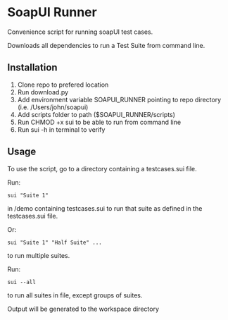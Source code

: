 SoapUI Runner
=============
Convenience script for running soapUI test cases.

Downloads all dependencies to run a Test Suite from command line.

Installation
------------
1. Clone repo to prefered location
2. Run download.py
3. Add environment variable SOAPUI_RUNNER pointing to repo directory (i.e. /Users/john/soapui)
4. Add scripts folder to path ($SOAPUI_RUNNER/scripts)
5. Run CHMOD +x sui to be able to run from command line
6. Run sui -h in terminal to verify

Usage
-----
To use the script, go to a directory containing a testcases.sui file.

Run:
```
sui "Suite 1"
```
in /demo containing testcases.sui to run that suite as defined in the testcases.sui file.

Or:
```
sui "Suite 1" "Half Suite" ...
```
to run multiple suites.


Run:
```
sui --all
```
to run all suites in file, except groups of suites.

Output will be generated to the workspace directory
